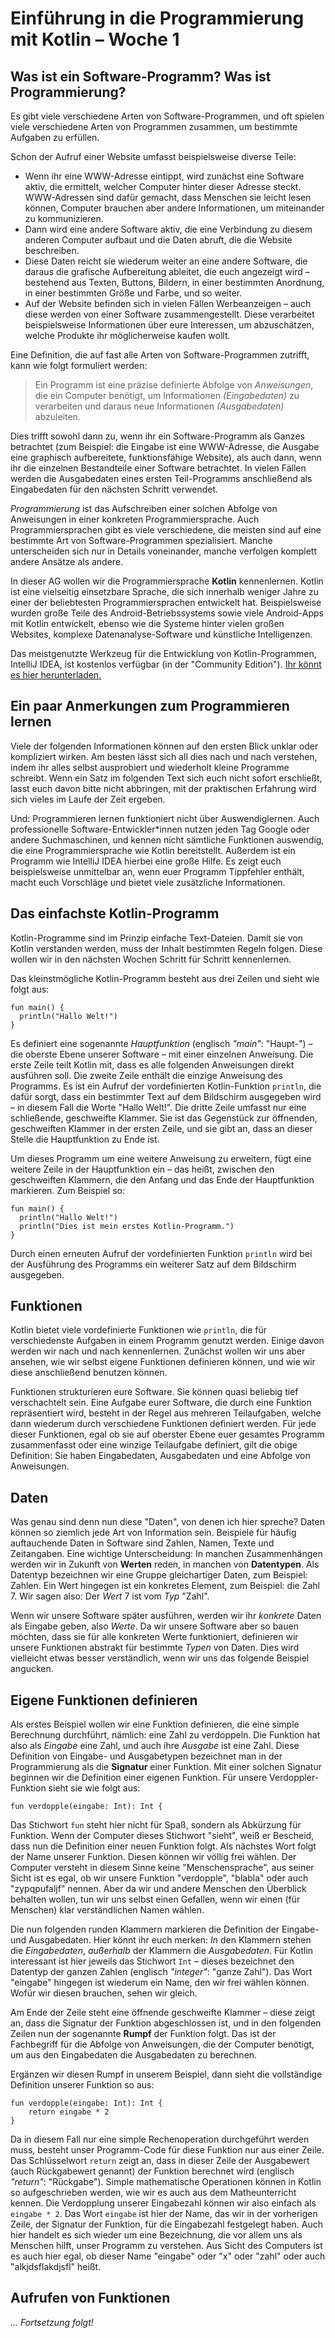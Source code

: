 # Einführung in die Programmierung mit Kotlin – Woche 1

## Was ist ein Software-Programm? Was ist Programmierung?

Es gibt viele verschiedene Arten von Software-Programmen,
und oft spielen viele verschiedene Arten von Programmen zusammen,
um bestimmte Aufgaben zu erfüllen.

Schon der Aufruf einer Website umfasst beispielsweise diverse Teile:
* Wenn ihr eine WWW-Adresse eintippt,
wird zunächst eine Software aktiv,
die ermittelt, welcher Computer hinter dieser Adresse steckt. 
WWW-Adressen sind dafür gemacht, dass Menschen sie leicht lesen können,
Computer brauchen aber andere Informationen, um miteinander zu kommunizieren.
* Dann wird eine andere Software aktiv,
die eine Verbindung zu diesem anderen Computer aufbaut
und die Daten abruft, die die Website beschreiben.
* Diese Daten reicht sie wiederum weiter an eine andere Software,
die daraus die grafische Aufbereitung ableitet, die euch angezeigt wird –
bestehend aus Texten, Buttons, Bildern,
in einer bestimmten Anordnung, in einer bestimmten Größe und Farbe, und so weiter.
* Auf der Website befinden sich in vielen Fällen Werbeanzeigen –
auch diese werden von einer Software zusammengestellt.
Diese verarbeitet beispielsweise Informationen über eure Interessen,
um abzuschätzen, welche Produkte ihr möglicherweise kaufen wollt.

Eine Definition, die auf fast alle Arten von Software-Programmen zutrifft,
kann wie folgt formuliert werden:

> Ein Programm ist eine präzise definierte Abfolge von _Anweisungen_,
> die ein Computer benötigt,
> um Informationen _(Eingabedaten)_ zu verarbeiten
> und daraus neue Informationen _(Ausgabedaten)_ abzuleiten.

Dies trifft sowohl dann zu, wenn ihr ein Software-Programm als Ganzes betrachtet
(zum Beispiel: die Eingabe ist eine WWW-Adresse,
die Ausgabe eine graphisch aufbereitete, funktionsfähige Website),
als auch dann, wenn ihr die einzelnen Bestandteile einer Software betrachtet.
In vielen Fällen werden die Ausgabedaten eines ersten Teil-Programms
anschließend als Eingabedaten für den nächsten Schritt verwendet.

_Programmierung_ ist das Aufschreiben einer solchen Abfolge von Anweisungen
in einer konkreten Programmiersprache.
Auch Programmiersprachen gibt es viele verschiedene,
die meisten sind auf eine bestimmte Art von Software-Programmen spezialisiert.
Manche unterscheiden sich nur in Details voneinander,
manche verfolgen komplett andere Ansätze als andere.

In dieser AG wollen wir die Programmiersprache **Kotlin** kennenlernen.
Kotlin ist eine vielseitig einsetzbare Sprache,
die sich innerhalb weniger Jahre zu einer der beliebtesten Programmiersprachen entwickelt hat.
Beispielsweise wurden große Teile des Android-Betriebssystems
sowie viele Android-Apps mit Kotlin entwickelt,
ebenso wie die Systeme hinter vielen großen Websites,
komplexe Datenanalyse-Software und künstliche Intelligenzen.

Das meistgenutzte Werkzeug für die Entwicklung von Kotlin-Programmen,
IntelliJ IDEA, ist kostenlos verfügbar (in der "Community Edition").
[Ihr könnt es hier herunterladen.](https://www.jetbrains.com/de-de/idea/download/)

## Ein paar Anmerkungen zum Programmieren lernen

Viele der folgenden Informationen können auf den ersten Blick unklar oder kompliziert wirken.
Am besten lässt sich all dies nach und nach verstehen,
indem ihr alles selbst ausprobiert
und wiederholt kleine Programme schreibt.
Wenn ein Satz im folgenden Text sich euch nicht sofort erschließt,
lasst euch davon bitte nicht abbringen,
mit der praktischen Erfahrung wird sich vieles im Laufe der Zeit ergeben.

Und: Programmieren lernen funktioniert nicht über Auswendiglernen.
Auch professionelle Software-Entwickler*innen nutzen jeden Tag Google
oder andere Suchmaschinen,
und kennen nicht sämtliche Funktionen auswendig,
die eine Programmiersprache wie Kotlin bereitstellt.
Außerdem ist ein Programm wie IntelliJ IDEA hierbei eine große Hilfe.
Es zeigt euch beispielsweise unmittelbar an,
wenn euer Programm Tippfehler enthält,
macht euch Vorschläge und bietet viele zusätzliche Informationen.

## Das einfachste Kotlin-Programm

Kotlin-Programme sind im Prinzip einfache Text-Dateien.
Damit sie von Kotlin verstanden werden, muss der Inhalt bestimmten Regeln folgen.
Diese wollen wir in den nächsten Wochen Schritt für Schritt kennenlernen.

Das kleinstmögliche Kotlin-Programm besteht aus drei Zeilen und sieht wie folgt aus: 

```
fun main() {
  println("Hallo Welt!")
}
```

Es definiert eine sogenannte _Hauptfunktion_ (englisch _"main"_: "Haupt-")
– die oberste Ebene unserer Software –
mit einer einzelnen Anweisung.
Die erste Zeile teilt Kotlin mit, dass es alle folgenden Anweisungen direkt ausführen soll.
Die zweite Zeile enthält die einzige Anweisung des Programms.
Es ist ein Aufruf der vordefinierten Kotlin-Funktion `println`,
die dafür sorgt, dass ein bestimmter Text auf dem Bildschirm ausgegeben wird –
in diesem Fall die Worte "Hallo Welt!".
Die dritte Zeile umfasst nur eine schließende, geschweifte Klammer.
Sie ist das Gegenstück zur öffnenden, geschweiften Klammer in der ersten Zeile,
und sie gibt an, dass an dieser Stelle die Hauptfunktion zu Ende ist.

Um dieses Programm um eine weitere Anweisung zu erweitern,
fügt eine weitere Zeile in der Hauptfunktion ein –
das heißt, zwischen den geschweiften Klammern,
die den Anfang und das Ende der Hauptfunktion markieren.
Zum Beispiel so:

```
fun main() {
  println("Hallo Welt!")
  println("Dies ist mein erstes Kotlin-Programm.")
}
```

Durch einen erneuten Aufruf der vordefinierten Funktion `println`
wird bei der Ausführung des Programms ein weiterer Satz auf dem Bildschirm ausgegeben.

## Funktionen

Kotlin bietet viele vordefinierte Funktionen wie `println`,
die für verschiedenste Aufgaben in einem Programm genutzt werden.
Einige davon werden wir nach und nach kennenlernen.
Zunächst wollen wir uns aber ansehen, wie wir selbst eigene Funktionen definieren können,
und wie wir diese anschließend benutzen können.

Funktionen strukturieren eure Software.
Sie können quasi beliebig tief verschachtelt sein.
Eine Aufgabe eurer Software, die durch eine Funktion repräsentiert wird,
besteht in der Regel aus mehreren Teilaufgaben,
welche dann wiederum durch verschiedene Funktionen definiert werden.
Für jede dieser Funktionen,
egal ob sie auf oberster Ebene euer gesamtes Programm zusammenfasst
oder eine winzige Teilaufgabe definiert,
gilt die obige Definition:
Sie haben Eingabedaten, Ausgabedaten und eine Abfolge von Anweisungen.

## Daten

Was genau sind denn nun diese "Daten", von denen ich hier spreche?
Daten können so ziemlich jede Art von Information sein.
Beispiele für häufig auftauchende Daten in Software sind Zahlen, Namen, Texte und Zeitangaben.
Eine wichtige Unterscheidung:
In manchen Zusammenhängen werden wir in Zukunft von **Werten** reden,
in manchen von **Datentypen**.
Als Datentyp bezeichnen wir eine Gruppe gleichartiger Daten, zum Beispiel: Zahlen.
Ein Wert hingegen ist ein konkretes Element, zum Beispiel: die Zahl 7.
Wir sagen also: Der _Wert_ 7 ist vom _Typ_ "Zahl".

Wenn wir unsere Software später ausführen,
werden wir ihr _konkrete_ Daten als Eingabe geben, also _Werte_.
Da wir unsere Software aber so bauen möchten,
dass sie für alle konkreten Werte funktioniert,
definieren wir unsere Funktionen abstrakt für bestimmte _Typen_ von Daten.
Dies wird vielleicht etwas besser verständlich,
wenn wir uns das folgende Beispiel angucken.

## Eigene Funktionen definieren

Als erstes Beispiel wollen wir eine Funktion definieren,
die eine simple Berechnung durchführt, nämlich:
eine Zahl zu verdoppeln.
Die Funktion hat also als _Eingabe_ eine Zahl,
und auch ihre _Ausgabe_ ist eine Zahl.
Diese Definition von Eingabe- und Ausgabetypen
bezeichnet man in der Programmierung als die **Signatur** einer Funktion.
Mit einer solchen Signatur beginnen wir die Definition einer eigenen Funktion.
Für unsere Verdoppler-Funktion sieht sie wie folgt aus:

```
fun verdopple(eingabe: Int): Int {
```

Das Stichwort `fun` steht hier nicht für Spaß,
sondern als Abkürzung für Funktion.
Wenn der Computer dieses Stichwort "sieht", weiß er Bescheid,
dass nun die Definition einer neuen Funktion folgt.
Als nächstes Wort folgt der Name unserer Funktion.
Diesen können wir völlig frei wählen.
Der Computer versteht in diesem Sinne keine "Menschensprache",
aus seiner Sicht ist es egal,
ob wir unsere Funktion "verdopple", "blabla" oder auch "zypqpufaljf" nennen.
Aber da wir und andere Menschen den Überblick behalten wollen,
tun wir uns selbst einen Gefallen,
wenn wir einen (für Menschen) klar verständlichen Namen wählen.

Die nun folgenden runden Klammern markieren die Definition
der Eingabe- und Ausgabedaten.
Hier könnt ihr euch merken:
_In_ den Klammern stehen die _Eingabedaten_,
_außerhalb_ der Klammern die _Ausgabedaten_.
Für Kotlin interessant ist hier jeweils das Stichwort `Int` –
dieses bezeichnet den Datentyp der ganzen Zahlen (englisch _"integer"_: "ganze Zahl").
Das Wort "eingabe" hingegen ist wiederum ein Name,
den wir frei wählen können.
Wofür wir diesen brauchen, sehen wir gleich.

Am Ende der Zeile steht eine öffnende geschweifte Klammer –
diese zeigt an, dass die Signatur der Funktion abgeschlossen ist,
und in den folgenden Zeilen nun der sogenannte **Rumpf** der Funktion folgt.
Das ist der Fachbegriff für die Abfolge von Anweisungen,
die der Computer benötigt, um aus den Eingabedaten die Ausgabedaten zu berechnen.

Ergänzen wir diesen Rumpf in unserem Beispiel,
dann sieht die vollständige Definition unserer Funktion so aus:

```
fun verdopple(eingabe: Int): Int {
    return eingabe * 2
}
```

Da in diesem Fall nur eine simple Rechenoperation durchgeführt werden muss,
besteht unser Programm-Code für diese Funktion nur aus einer Zeile.
Das Schlüsselwort `return` zeigt an,
dass in dieser Zeile der Ausgabewert (auch Rückgabewert genannt) der Funktion berechnet wird
(englisch _"return"_: "Rückgabe").
Simple mathematische Operationen können in Kotlin so aufgeschrieben werden,
wie wir es auch aus dem Matheunterricht kennen.
Die Verdopplung unserer Eingabezahl können wir also einfach als `eingabe * 2`.
Das Wort `eingabe` ist hier der Name, das wir in der vorherigen Zeile,
der Signatur der Funktion,
für die Eingabezahl festgelegt haben.
Auch hier handelt es sich wieder um eine Bezeichnung,
die vor allem uns als Menschen hilft, unser Programm zu verstehen.
Aus Sicht des Computers ist es auch hier egal,
ob dieser Name "eingabe" oder "x" oder "zahl" oder auch "alkjdsflakdjsfl" heißt.

## Aufrufen von Funktionen


_... Fortsetzung folgt!_